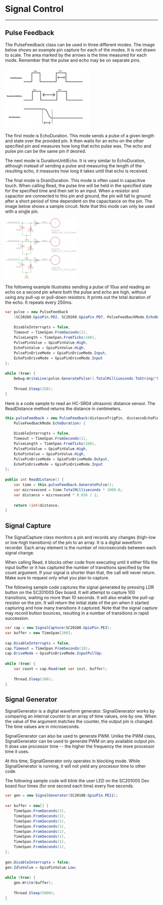 # Signal Control
---
## Pulse Feedback

The PulseFeedback class can be used in three different modes. The image below shows an example pin capture for each of the modes. It is not drawn to scale. The area marked by the arrows is the time measured for each mode. Remember that the pulse and echo may be on separate pins.

![Pulse feedback timing](images/pulse-feedback.jpg)

The first mode is EchoDuration. This mode sends a pulse of a given length and state over the provided pin. It then waits for an echo on the other specified pin and measures how long that echo pulse was. The echo and pulse pin can be the same pin if desired. 

The next mode is DurationUntilEcho. It is very similar to EchoDuration, although instead of sending a pulse and measuring the length of the resulting echo, it measures how long it takes until that echo is received.

The final mode is DrainDuration. This mode is often used in capacitive touch. When calling Read, the pulse line will be held in the specified state for the specified time and then set to an input. When a resistor and capacitor are connected to this pin and ground, the pin will fall to ground after a short period of time dependent on the capacitance on the pin. The image below shows a sample circuit. Note that this mode can only be used with a single pin.

![Capacitive touch schematic](images/capacitive-touch-schematic.jpg)

The following example illustrates sending a pulse of 10us and reading an echo on a second pin where both the pulse and echo are high, without using any pull-up or pull-down resistors. It prints out the total duration of the echo. It repeats every 250ms.

```cs
var pulse = new PulseFeedback
    (SC20260.GpioPin.PD2, SC20260.GpioPin.PD7, PulseFeedbackMode.EchoDuration) {

    DisableInterrupts = false,
    Timeout = TimeSpan.FromSeconds(1),
    PulseLength = TimeSpan.FromTicks(100),
    PulsePinValue = GpioPinValue.High,
    EchoPinValue = GpioPinValue.High,
    PulsePinDriveMode = GpioPinDriveMode.Input,
    EchoPinDriveMode = GpioPinDriveMode.Input
};

while (true) {
    Debug.WriteLine(pulse.GeneratePulse().TotalMilliseconds.ToString("N0"));

    Thread.Sleep(250);
}
```

Here is a code sample to read an HC-SR04 ultrasonic distance sensor. The ReadDistance method returns the distance in centimeters.

```cs
this.pulseFeedback = new PulseFeedback(distanceTrigPin, distanceEchoPin,
    PulseFeedbackMode.EchoDuration) {

    DisableInterrupts = false,
    Timeout = TimeSpan.FromSeconds(1),
    PulseLength = TimeSpan.FromTicks(100),
    PulsePinValue = GpioPinValue.High,
    EchoPinValue = GpioPinValue.High,
    PulsePinDriveMode = GpioPinDriveMode.Output,
    EchoPinDriveMode = GpioPinDriveMode.Input
};
    
public int ReadDistance() {
    var time = this.pulseFeedback.GeneratePulse();
    var microsecond = time.TotalMilliseconds * 1000.0;
    var distance = microsecond * 0.036 / 2;

    return (int)distance;
}
```






## Signal Capture

The SignalCapture class monitors a pin and records any changes (high-low or low-high transitions) of the pin to an array. It is a digital waveform recorder. Each array element is the number of microseconds between each signal change.

When calling Read, it blocks other code from executing until it either fills the input buffer or it has captured the number of transitions specified by the count argument. If your signal is shorter than that, the call will never return. Make sure to request only what you plan to capture.

The following sample code captures the signal generated by pressing LDR button on the SC20100S Dev board. It will attempt to capture 100 transitions, waiting no more than 10 seconds. It will also enable the pull-up resistor on the pin. It will return the initial state of the pin when it started capturing and how many transitions it captured. Note that the signal capture may record button bounces, resulting in a number of transitions in rapid succession.

```cs
var cap = new SignalCapture(SC20100.GpioPin.PE3);
var buffer = new TimeSpan[100];

cap.DisableInterrupts = false;
cap.Timeout = TimeSpan.FromSeconds(10);
cap.DriveMode = GpioPinDriveMode.InputPullUp;

while (true) {
    var count = cap.Read(out var init, buffer);

    Thread.Sleep(100);
}
```

## Signal Generator

SignalGenerator is a digital waveform generator. SignalGenerator works by comparing an internal counter to an array of time values, one by one. When the value of the argument matches the counter, the output pin is changed. The time values are in microseconds.

SignalGenerator can also be used to generate PWM. Unlike the PWM class, SignalGenerator can be used to generate PWM on any available output pin. It does use processor time -- the higher the frequency the more processor time it uses.

At this time, SignalGenerator only operates in blocking mode. While SignalGenerator is running, it will not yield any processor time to other code.

The following sample code will blink the user LED on the SC20100S Dev board four times (for one second each time) every five seconds.

```cs
var gen = new SignalGenerator(SC20100.GpioPin.PE11);

var buffer = new[] {
    TimeSpan.FromSeconds(1),
    TimeSpan.FromSeconds(1),
    TimeSpan.FromSeconds(1),
    TimeSpan.FromSeconds(1),
    TimeSpan.FromSeconds(1),
    TimeSpan.FromSeconds(1),
    TimeSpan.FromSeconds(1),
    TimeSpan.FromSeconds(1),
};

gen.DisableInterrupts = false;
gen.IdleValue = GpioPinValue.Low;

while (true) {
    gen.Write(buffer);

    Thread.Sleep(5000);
}
```